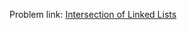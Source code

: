 Problem link: <a href = "https://www.interviewbit.com/old/problems/intersection-of-linked-lists/">Intersection of Linked Lists</a>
